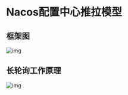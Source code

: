 # Nacos配置中心推拉模型

## 框架图

![img](https://gitee.com/wuyilong/picture-bed/raw/master//img/20200903001828664.png)

## 长轮询工作原理

![img](https://gitee.com/wuyilong/picture-bed/raw/master//img/2020090300201126.png)
